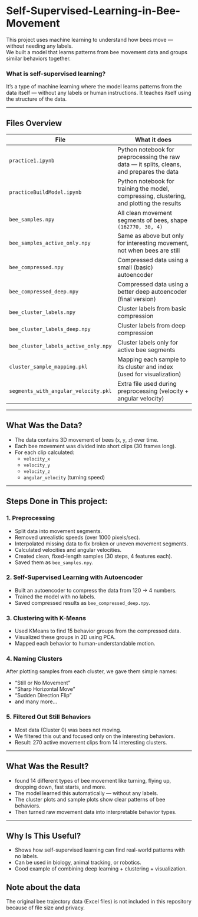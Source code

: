 # Self-Supervised-Learning-in-Bee-Movement



This project uses machine learning to understand how bees move — without needing any labels.  
We built a model that learns patterns from bee movement data and groups similar behaviors together.


### What is self-supervised learning?
It’s a type of machine learning where the model learns patterns from the data itself — without any labels or human instructions. It teaches itself using the structure of the data.

---

##  Files Overview

| File | What it does |
|------|---------------|
| `practice1.ipynb` | Python notebook for preprocessing the raw data — it splits, cleans, and prepares the data |
| `practiceBuildModel.ipynb` | Python notebook for training the model, compressing, clustering, and plotting the results |
| `bee_samples.npy` | All clean movement segments of bees, shape `(162770, 30, 4)` |
| `bee_samples_active_only.npy` | Same as above but only for interesting movement, not when bees are still |
| `bee_compressed.npy` | Compressed data using a small (basic) autoencoder |
| `bee_compressed_deep.npy` | Compressed data using a better deep autoencoder (final version) |
| `bee_cluster_labels.npy` | Cluster labels from basic compression |
| `bee_cluster_labels_deep.npy` | Cluster labels from deep compression |
| `bee_cluster_labels_active_only.npy` | Cluster labels only for active bee segments |
| `cluster_sample_mapping.pkl` | Mapping each sample to its cluster and index (used for visualization) |
| `segments_with_angular_velocity.pkl` | Extra file used during preprocessing (velocity + angular velocity) |


---

##  What Was the Data?

- The data contains 3D movement of bees (`x`, `y`, `z`) over time.
- Each bee movement was divided into short clips (30 frames long).
- For each clip calculated:
  - `velocity_x`
  - `velocity_y`
  - `velocity_z`
  - `angular_velocity` (turning speed)

---

##  Steps Done in This project:

### 1. Preprocessing
- Split data into movement segments.
- Removed unrealistic speeds (over 1000 pixels/sec).
- Interpolated missing data to fix broken or uneven movement segments.
- Calculated velocities and angular velocities.
- Created clean, fixed-length samples (30 steps, 4 features each).
- Saved them as `bee_samples.npy`.

### 2. Self-Supervised Learning with Autoencoder
- Built an autoencoder to compress the data from 120 → 4 numbers.
- Trained the model with no labels.
- Saved compressed results as `bee_compressed_deep.npy`.

### 3. Clustering with K-Means
- Used KMeans to find 15 behavior groups from the compressed data.
- Visualized these groups in 2D using PCA.
- Mapped each behavior to human-understandable motion.

### 4. Naming Clusters
After plotting samples from each cluster, we gave them simple names:
- “Still or No Movement”
- “Sharp Horizontal Move”
- “Sudden Direction Flip”
- and many more…

### 5. Filtered Out Still Behaviors
- Most data (Cluster 0) was bees not moving.
- We filtered this out and focused only on the interesting behaviors.
- Result: 270 active movement clips from 14 interesting clusters.

---

##  What Was the Result?

- found 14 different types of bee movement like turning, flying up, dropping down, fast starts, and more.
- The model learned this automatically — without any labels.
- The cluster plots and sample plots show clear patterns of bee behaviors.
- Then turned raw movement data into interpretable behavior types.

---

##  Why Is This Useful?

- Shows how self-supervised learning can find real-world patterns with no labels.
- Can be used in biology, animal tracking, or robotics.
- Good example of combining deep learning + clustering + visualization.

## Note about the data
The original bee trajectory data (Excel files) is not included in this repository because of file size and privacy.



